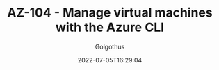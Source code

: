 ---
title: "AZ-104 - Manage virtual machines with the Azure CLI "
# get-date -format yyyy-MM-ddTHH:mm:ss
date: 2022-07-05T16:29:04
draft: false
author: "Golgothus"
description: "Microsoft AZ-104 Learning Path"
summary: "Azure 104 - Azure Administration learning path from https://docs.microsoft.com/en-us/learn/certifications/exams/az-104"
tags: ["Azure", "AZCLI"]
featuredImage: "/images/city.jpg"
categories: ["Azure"]
---